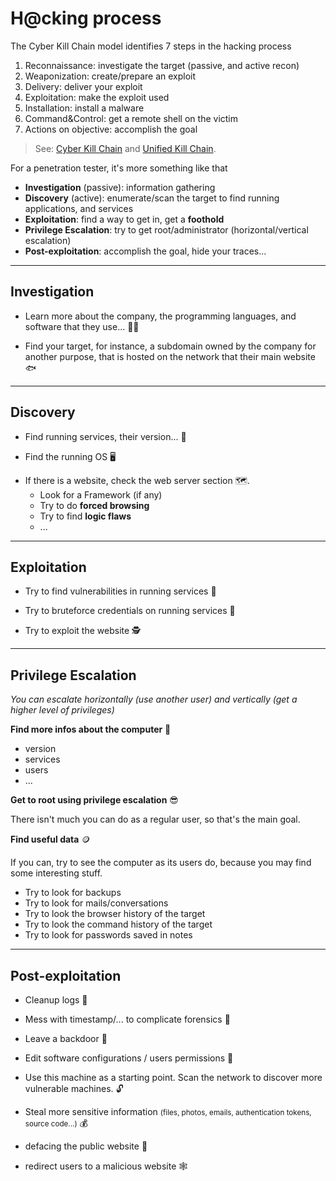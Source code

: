 # H@cking process

<div class="row row-cols-md-2"><div>

The Cyber Kill Chain model identifies 7 steps in the hacking process

1. Reconnaissance: investigate the target (passive, and active recon)
2. Weaponization: create/prepare an exploit
3. Delivery: deliver your exploit
4. Exploitation: make the exploit used
5. Installation: install a malware
6. Command&Control: get a remote shell on the victim
7. Actions on objective: accomplish the goal

> See: [Cyber Kill Chain](https://www.lockheedmartin.com/en-us/capabilities/cyber/cyber-kill-chain.html) and [Unified Kill Chain](https://www.unifiedkillchain.com/).
</div><div>

For a penetration tester, it's more something like that

* **Investigation** (passive): information gathering
* **Discovery** (active): enumerate/scan the target to find running applications, and services
* **Exploitation**: find a way to get in, get a **foothold**
* **Privilege Escalation**: try to get root/administrator (horizontal/vertical escalation)
* **Post-exploitation**: accomplish the goal, hide your traces...

</div></div>

<hr class="sep-both">

## Investigation

<div class="row row-cols-md-2 mt-4"><div>

* Learn more about the company, the programming languages, and software that they use... 🧑‍💻

* Find your target, for instance, a subdomain owned by the company for another purpose, that is hosted on the network that their main website 🐟
</div><div>
</div></div>

<hr class="sep-both">

## Discovery

<div class="row row-cols-md-2 mt-4"><div>

* Find running services, their version... 🧭

* Find the running OS 🖥️

</div><div>

* If there is a website, check the web server section 🗺️.
  * Look for a Framework (if any)
  * Try to do **forced browsing**
  * Try to find **logic flaws**
  * ...
</div></div>

<hr class="sep-both">

## Exploitation

<div class="row row-cols-md-2 mt-4"><div>

* Try to find vulnerabilities in running services 🎯

* Try to bruteforce credentials on running services 🔏
</div><div>

* Try to exploit the website 🕵️
</div></div>

<hr class="sep-both">

## Privilege Escalation

*You can escalate horizontally (use another user) and vertically (get a higher level of privileges)*

<div class="row row-cols-md-2 mt-4"><div>

**Find more infos about the computer** 🧭️

* version
* services
* users
* ...

**Get to root using privilege escalation** 😎

There isn't much you can do as a regular user, so that's the main goal.

</div><div>

**Find useful data** 🪙

If you can, try to see the computer as its users do, because you may find some interesting stuff.

* Try to look for backups
* Try to look for mails/conversations
* Try to look the browser history of the target
* Try to look the command history of the target
* Try to look for passwords saved in notes
</div></div>

<hr class="sep-both">

## Post-exploitation

<div class="row row-cols-md-2 mt-4"><div>

* Cleanup logs 🧹

* Mess with timestamp/... to complicate forensics 🌋

* Leave a backdoor 🚪

* Edit software configurations / users permissions 🧨

* Use this machine as a starting point. Scan the network to discover more vulnerable machines. 🔓
</div><div>

* Steal more sensitive information <small>(files, photos, emails, authentication tokens, source code...)</small> 💰

* defacing the public website 🙊

* redirect users to a malicious website 🕸️
</div></div>